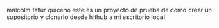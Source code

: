 malcolm tafur quiceno
este es un proyecto de prueba de como crear un supositorio y clonarlo desde hithub a mi escritorio local
